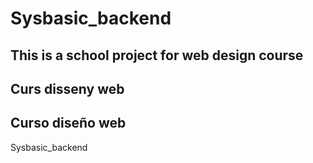 Sysbasic_backend
================
This is a school project for web design course
---- 
Curs disseny web
----
Curso diseño web
----
Sysbasic_backend

